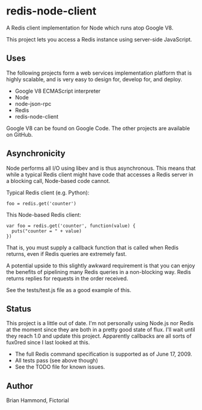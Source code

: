 # redis-node-client

A Redis client implementation for Node which runs atop Google V8.

This project lets you access a Redis instance using server-side JavaScript.

## Uses

The following projects form a web services implementation platform that is
highly scalable, and is very easy to design for, develop for, and deploy.

* Google V8 ECMAScript interpreter
* Node
* node-json-rpc
* Redis
* redis-node-client

Google V8 can be found on Google Code.  The other projects are available on
GitHub.

## Asynchronicity

Node performs all I/O using libev and is thus asynchronous.  This means that
while a typical Redis client might have code that accesses a Redis server in a
blocking call, Node-based code cannot.

Typical Redis client (e.g. Python):

    foo = redis.get('counter')

This Node-based Redis client:

    var foo = redis.get('counter', function(value) { 
      puts("counter = " + value) 
    })

That is, you must supply a callback function that is called when Redis returns,
even if Redis queries are extremely fast.

A potential upside to this slightly awkward requirement is that you can enjoy
the benefits of pipelining many Redis queries in a non-blocking way.  Redis
returns replies for requests in the order received.

See the tests/test.js file as a good example of this.

## Status

This project is a little out of date.  I'm not personally using Node.js nor
Redis at the moment since they are both in a pretty good state of flux.  I'll
wait until they reach 1.0 and update this project.  Apparently callbacks are
all sorts of fux0red since I last looked at this.

* The full Redis command specification is supported as of June 17, 2009.
* All tests pass (see above though)
* See the TODO file for known issues.

## Author

Brian Hammond, Fictorial
